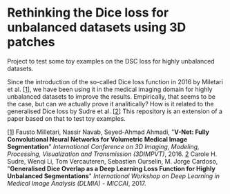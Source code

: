 # Rethinking the Dice loss for unbalanced datasets using 3D patches

Project to test some toy examples on the DSC loss for highly unbalanced datasets.

Since the introduction of the so-called Dice loss function in 2016 by Miletari et al. [[1](1)], we have been using it in the medical imaging domain for highly unbalanced datasets to improve the results. Empirically, that seems to be the case, but can we actually prove it analitically? How is it related to the generalised Dice loss by Sudre et al. [[2](2)] This repository is an extension of a paper based on that to test toy examples.


[[1](https://arxiv.org/abs/1606.04797)] Fausto Milletari, Nassir Navab, Seyed-Ahmad Ahmadi, "**V-Net: Fully Convolutional Neural Networks for Volumetric Medical Image Segmentation**" *International Conference on 3D Imaging, Modeling, Processing, Visualization and Transmission (3DIMPVT)*, 2016.
[2](https://link.springer.com/chapter/10.1007/978-3-319-67558-9_28) Carole H. Sudre, Wenqi Li, Tom Vercauteren, Sebastien Ourselin, M. Jorge Cardoso, "**Generalised Dice Overlap as a Deep Learning Loss Function for Highly Unbalanced Segmentations**" *International Workshop on Deep Learning in Medical Image Analysis (DLMIA) - MICCAI*, 2017.
